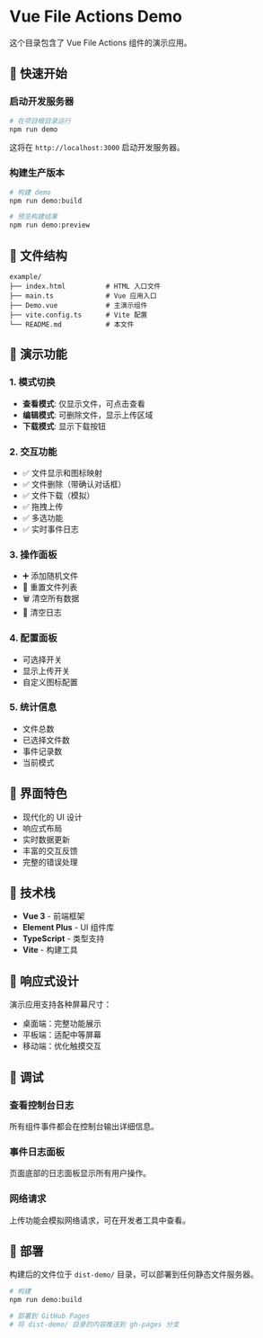 # Vue File Actions Demo

这个目录包含了 Vue File Actions 组件的演示应用。

## 🚀 快速开始

### 启动开发服务器

```bash
# 在项目根目录运行
npm run demo
```

这将在 `http://localhost:3000` 启动开发服务器。

### 构建生产版本

```bash
# 构建 demo
npm run demo:build

# 预览构建结果
npm run demo:preview
```

## 📁 文件结构

```
example/
├── index.html          # HTML 入口文件
├── main.ts             # Vue 应用入口
├── Demo.vue            # 主演示组件
├── vite.config.ts      # Vite 配置
└── README.md           # 本文件
```

## 🎯 演示功能

### 1. 模式切换
- **查看模式**: 仅显示文件，可点击查看
- **编辑模式**: 可删除文件，显示上传区域
- **下载模式**: 显示下载按钮

### 2. 交互功能
- ✅ 文件显示和图标映射
- ✅ 文件删除（带确认对话框）
- ✅ 文件下载（模拟）
- ✅ 拖拽上传
- ✅ 多选功能
- ✅ 实时事件日志

### 3. 操作面板
- ➕ 添加随机文件
- 🔄 重置文件列表
- 🗑️ 清空所有数据
- 📝 清空日志

### 4. 配置面板
- 可选择开关
- 显示上传开关
- 自定义图标配置

### 5. 统计信息
- 文件总数
- 已选择文件数
- 事件记录数
- 当前模式

## 🎨 界面特色

- 现代化的 UI 设计
- 响应式布局
- 实时数据更新
- 丰富的交互反馈
- 完整的错误处理

## 🔧 技术栈

- **Vue 3** - 前端框架
- **Element Plus** - UI 组件库
- **TypeScript** - 类型支持
- **Vite** - 构建工具

## 📱 响应式设计

演示应用支持各种屏幕尺寸：
- 桌面端：完整功能展示
- 平板端：适配中等屏幕
- 移动端：优化触摸交互

## 🐛 调试

### 查看控制台日志
所有组件事件都会在控制台输出详细信息。

### 事件日志面板
页面底部的日志面板显示所有用户操作。

### 网络请求
上传功能会模拟网络请求，可在开发者工具中查看。

## 🚀 部署

构建后的文件位于 `dist-demo/` 目录，可以部署到任何静态文件服务器。

```bash
# 构建
npm run demo:build

# 部署到 GitHub Pages
# 将 dist-demo/ 目录的内容推送到 gh-pages 分支
``` 